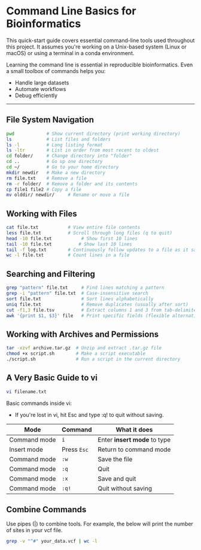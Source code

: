 # Command Line Basics for Bioinformatics

This quick-start guide covers essential command-line tools used throughout this project. It assumes you're working on a Unix-based system (Linux or macOS) or using a terminal in a conda environment.

Learning the command line is essential in reproducible bioinformatics. Even a small toolbox of commands helps you:
- Handle large datasets
- Automate workflows
- Debug efficiently

---

##  File System Navigation

```bash
pwd            # Show current directory (print working directory)
ls             # List files and folders
ls -l          # Long listing format
ls -ltr        # List in order from most recent to oldest
cd folder/     # Change directory into "folder"
cd ..          # Go up one directory
cd ~/          # Go to your home directory
mkdir newdir   # Make a new directory
rm file.txt    # Remove a file
rm -r folder/  # Remove a folder and its contents
cp file1 file2 # Copy a file
mv olddir/ newdir/     # Rename or move a file
```

## Working with Files

```bash
cat file.txt           # View entire file contents
less file.txt          # Scroll through long files (q to quit)
head -10 file.txt           # Show first 10 lines
tail -10 file.txt          # Show last 10 lines
tail -f log.txt        # Continuously follow updates to a file as it saves (great for logs)
wc -l file.txt         # Count lines in a file
```

## Searching and Filtering

```bash
grep "pattern" file.txt     # Find lines matching a pattern
grep -i "pattern" file.txt  # Case-insensitive search
sort file.txt               # Sort lines alphabetically
uniq file.txt               # Remove duplicates (usually after sort)
cut -f1,3 file.tsv          # Extract columns 1 and 3 from tab-delimited file
awk '{print $1, $3}' file   # Print specific fields (flexible alternative to cut)
```

## Working with Archives and Permissions

```bash
tar -xzvf archive.tar.gz  # Unzip and extract .tar.gz file
chmod +x script.sh        # Make a script executable
./script.sh               # Run a script in the current directory
```

## A Very Basic Guide to vi

```bash
vi filename.txt
```
Basic commands inside vi:
- If you're lost in vi, hit Esc and type :q! to quit without saving.

| Mode         | Command     | What it does                  |
| ------------ | ----------- | ----------------------------- |
| Command mode | `i`         | Enter **insert mode** to type |
| Insert mode  | Press `Esc` | Return to command mode        |
| Command mode | `:w`        | Save the file                 |
| Command mode | `:q`        | Quit                          |
| Command mode | `:x`       | Save and quit                 |
| Command mode | `:q!`       | Quit without saving           |

## Combine Commands

Use pipes (|) to combine tools. For example, the below will print the number of sites in your vcf file.
```bash
grep -v "^#" your_data.vcf | wc -l
```
